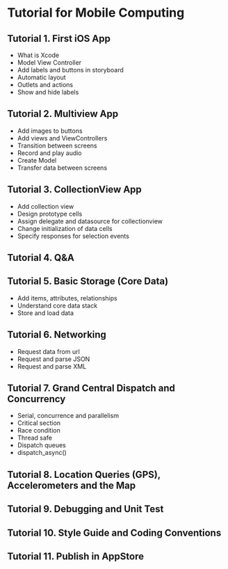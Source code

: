 # Tutorial for Mobile Computing
## Tutorial 1. First iOS App
- What is Xcode
- Model View Controller
- Add labels and buttons in storyboard
- Automatic layout
- Outlets and actions
- Show and hide labels

## Tutorial 2. Multiview App
- Add images to buttons
- Add views and ViewControllers
- Transition between screens
- Record and play audio
- Create Model
- Transfer data between screens

## Tutorial 3. CollectionView App
- Add collection view
- Design prototype cells
- Assign delegate and datasource for collectionview
- Change initialization of data cells
- Specify responses for selection events

## Tutorial 4. Q&A

## Tutorial 5. Basic Storage (Core Data)
- Add items, attributes, relationships
- Understand core data stack
- Store and load data

## Tutorial 6. Networking
- Request data from url
- Request and parse JSON
- Request and parse XML


## Tutorial 7. Grand Central Dispatch and Concurrency
- Serial, concurrence and parallelism
- Critical section
- Race condition
- Thread safe
- Dispatch queues
- dispatch_async()


## Tutorial 8. Location Queries (GPS), Accelerometers and the Map

## Tutorial 9. Debugging and Unit Test

## Tutorial 10. Style Guide and Coding Conventions

## Tutorial 11. Publish in AppStore




